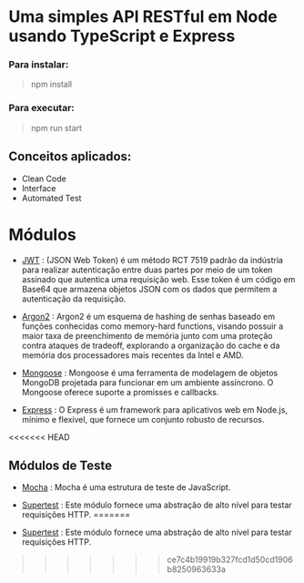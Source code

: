 # Uma simples API RESTful em Node usando TypeScript e Express

### Para instalar:

> npm install

### Para executar:

> npm run start



## Conceitos aplicados:

* Clean Code
* Interface
* Automated Test


# Módulos

* [JWT](https://www.devmedia.com.br/como-o-jwt-funciona/40265) : (JSON Web Token) é um método RCT 7519 padrão da indústria para realizar autenticação entre duas partes por meio de um token assinado que autentica uma requisição web. Esse token é um código em Base64 que armazena objetos JSON com os dados que permitem a autenticação da requisição.

* [Argon2](https://sbseg2019.ime.usp.br/anais/196031.pdf) : Argon2 é um esquema de hashing de senhas baseado em funções conhecidas como memory-hard functions, visando possuir a maior taxa de preenchimento de memória junto com uma proteção contra ataques de tradeoff, explorando a organização do cache e da memória dos processadores mais recentes da Intel e AMD.

* [Mongoose](https://mongoosejs.com/) : Mongoose é uma ferramenta de modelagem de objetos MongoDB projetada para funcionar em um ambiente assíncrono. O Mongoose oferece suporte a promisses e callbacks.

* [Express](https://expressjs.com/pt-br/) : O Express é um framework para aplicativos web em Node.js, mínimo e flexível, que fornece um conjunto robusto de recursos.

<<<<<<< HEAD
## Módulos de Teste

* [Mocha](https://mochajs.org/) : Mocha é uma estrutura de teste de JavaScript.

* [Supertest](https://www.npmjs.com/package/supertest) :  Este módulo fornece uma abstração de alto nível para testar requisições HTTP.
=======
* [Supertest](https://www.npmjs.com/package/supertest) :  Este módulo fornece uma abstração de alto nível para testar requisições HTTP.
>>>>>>> ce7c4b19919b327fcd1d50cd1906b8250963633a
